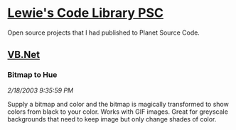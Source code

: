 # [Lewie's Code Library PSC](../../README.md)

Open source projects that I had published to Planet Source Code.

## [VB.Net](../README.md)

### Bitmap to Hue

*2/18/2003 9:35:59 PM*

Supply a bitmap and color and the bitmap is magically transformed to show colors from black to your color. Works with GIF images. Great for greyscale backgrounds that need to keep image but only change shades of color.


